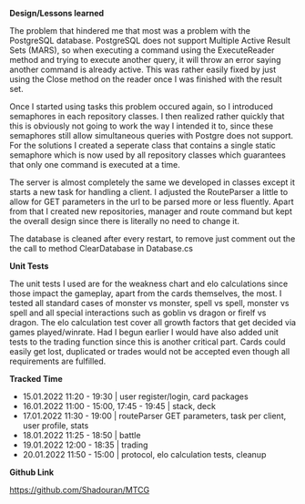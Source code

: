 **Design/Lessons learned**

The problem that hindered me that most was a problem with the PostgreSQL database.
PostgreSQL does not support Multiple Active Result Sets (MARS), so when executing a command using the ExecuteReader
method and trying to execute another query, it will throw an error saying another command is already active.
This was rather easily fixed by just using the Close method on the reader once I was finished with the result set.

Once I started using tasks this problem occured again, so I introduced semaphores in each repository classes.
I then realized rather quickly that this is obviously not going to work the way I intended it to, since these semaphores
still allow simultaneous queries with Postgre does not support.
For the solutions I created a seperate class that contains a single static semaphore which is now used by all repository classes
which guarantees that only one command is executed at a time.

The server is almost completely the same we developed in classes except it starts a new task for handling a client.
I adjusted the RouteParser a little to allow for GET parameters in the url to be parsed more or less fluently.
Apart from that I created new repositories, manager and route command but kept the overall design since there is literally no need
to change it.

The database is cleaned after every restart, to remove just comment out the the call to method ClearDatabase in Database.cs

**Unit Tests**

The unit tests I used are for the weakness chart and elo calculations since those impact the gameplay, apart from the cards themselves, the most.
I tested all standard cases of monster vs monster, spell vs spell, monster vs spell and all special interactions such as
goblin vs dragon or firelf vs dragon.
The elo calculation test cover all growth factors that get decided via games played/winrate.
Had I begun earlier I would have also added unit tests to the trading function since this is another critical part. Cards could easily get lost, duplicated or trades would not be accepted even though all requirements are fulfilled.

**Tracked Time**

- 15.01.2022 11:20 - 19:30 | user register/login, card packages
- 16.01.2022 11:00 - 15:00, 17:45 - 19:45 | stack, deck
- 17.01.2022 11:30 - 19:00 | routeParser GET parameters, task per client, user profile, stats
- 18.01.2022 11:25 - 18:50 | battle
- 19.01.2022 12:00 - 18:35 | trading
- 20.01.2022 11:50 - 15:00 | protocol, elo calculation tests, cleanup

**Github Link**

https://github.com/Shadouran/MTCG
